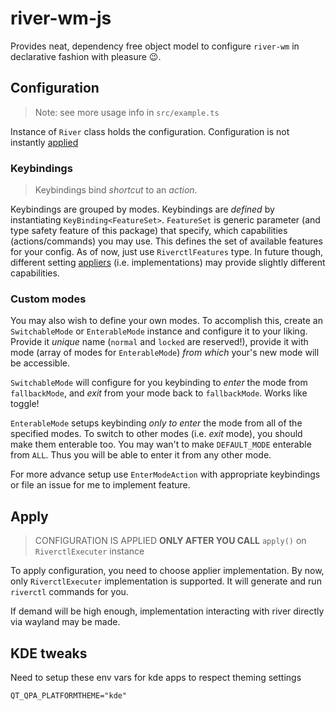 # river-wm-js

Provides neat, dependency free object model to configure `river-wm` in declarative fashion with pleasure :wink:.

## Configuration

> Note: see more usage info in `src/example.ts`

Instance of `River` class holds the configuration. Configuration is not instantly [applied](#apply)

### Keybindings

> Keybindings bind *shortcut* to an *action*.

Keybindings are grouped by modes. Keybindings are *defined* by instantiating `KeyBinding<FeatureSet>`. `FeatureSet` is generic parameter (and type safety feature of this package) that specify, which capabilities (actions/commands) you may use. This defines the set of available features for your config. As of now, just use `RiverctlFeatures` type. In future though, different setting [appliers](#apply) (i.e. implementations) may provide slightly different capabilities.

### Custom modes
You may also wish to define your own modes. To accomplish this, create an `SwitchableMode` or `EnterableMode` instance and configure it to your liking. Provide it *unique* name (`normal` and `locked` are reserved!), provide it with mode (array of modes for `EnterableMode`) *from which* your's new mode will be accessible. 

`SwitchableMode` will configure for you keybinding to *enter* the mode from `fallbackMode`, and *exit* from your mode back to `fallbackMode`. Works like toggle! 

`EnterableMode` setups keybinding *only to enter* the mode from all of the specified modes. To switch to other modes (i.e. *exit* mode), you should make them enterable too. You may wan't to make `DEFAULT_MODE` enterable from `ALL`. Thus you will be able to enter it from any other mode.

For more advance setup use `EnterModeAction` with appropriate keybindings or file an issue for me to implement feature.

## Apply

> CONFIGURATION IS APPLIED **ONLY AFTER YOU CALL** `apply()` on `RiverctlExecuter` instance

To apply configuration, you need to choose applier implementation. By now, only `RiverctlExecuter` implementation is supported. It will generate and run `riverctl` commands for you. 

If demand will be high enough, implementation interacting with river directly via wayland may be made.

## KDE tweaks

Need to setup these env vars for kde apps to respect theming settings
```
QT_QPA_PLATFORMTHEME="kde"
```


